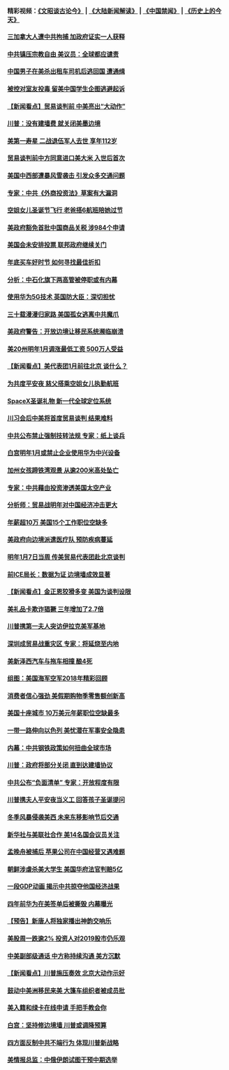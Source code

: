 #### 精彩视频：[《文昭谈古论今》](https://github.com/gfw-breaker/wenzhao/blob/master/README.md?t=12290931) | [《大陆新闻解读》](https://github.com/gfw-breaker/ntdtv-comedy/blob/master/README.md?t=12290931) | [《中国禁闻》](https://github.com/gfw-breaker/ntdtv-news/blob/master/README.md?t=12290931) | [《历史上的今天》](https://github.com/gfw-breaker/today-in-history/blob/master/README.md?t=12290931) 

#### [三加拿大人遭中共拘捕 加政府证实一人获释](../pages/nsc412/n10939393.md?t=12290931) 

#### [中共镇压宗教自由 美议员：全球都应谴责](../pages/nsc412/n10939131.md?t=12290931) 

#### [中国男子在美杀出租车司机后逃回国 遭通缉](../pages/nsc412/n10939162.md?t=12290931) 

#### [被控对室友投毒 留美中国学生企图逃避起诉](../pages/nsc412/n10939143.md?t=12290931) 

#### [【新闻看点】贸易谈判前 中美亮出“大动作”](../pages/nsc412/n10938838.md?t=12290931) 

#### [川普：没有建墙费 就关闭美墨边境](../pages/nsc412/n10939011.md?t=12290931) 

#### [美第一寿星 二战退伍军人去世 享年112岁](../pages/nsc412/n10938878.md?t=12290931) 

#### [贸易谈判前中方同意进口美大米 入世后首次](../pages/nsc412/n10938719.md?t=12290931) 

#### [美国中西部遭暴风雪袭击 引发众多交通问题](../pages/nsc412/n10938423.md?t=12290931) 

#### [专家：中共《外商投资法》草案有大漏洞](../pages/nsc412/n10936926.md?t=12290931) 

#### [空姐女儿圣诞节飞行 老爸搭6航班陪她过节](../pages/nsc412/n10937569.md?t=12290931) 

#### [美政府豁免首批中国商品关税 涉984个申请](../pages/nsc412/n10937177.md?t=12290931) 

#### [美国会未安排投票 联邦政府继续关门](../pages/nsc412/n10936951.md?t=12290931) 

#### [年底买车好时节 如何寻找最佳折扣](../pages/nsc412/n10936868.md?t=12290931) 

#### [分析：中石化旗下两高管被停职或有内幕](../pages/nsc412/n10936480.md?t=12290931) 

#### [使用华为5G技术 英国防大臣：深切担忧](../pages/nsc412/n10936847.md?t=12290931) 

#### [三十载漫漫归家路 美国孤女逃离中共魔爪](../pages/nsc412/n10936863.md?t=12290931) 

#### [美政府警告：开放边境让移民系统濒临崩溃](../pages/nsc412/n10936858.md?t=12290931) 

#### [美20州明年1月调涨最低工资 500万人受益](../pages/nsc412/n10936813.md?t=12290931) 

#### [【新闻看点】美代表团1月前往北京 谈什么？](../pages/nsc412/n10936420.md?t=12290931) 

#### [为共度平安夜 慈父搭乘空姐女儿执勤航班](../pages/nsc412/n10936619.md?t=12290931) 

#### [SpaceX圣诞礼物 新一代全球定位系统](../pages/nsc412/n10936794.md?t=12290931) 

#### [川习会后中美将首度贸易谈判 结果难料](../pages/nsc412/n10936366.md?t=12290931) 

#### [中共公布禁止强制技转法规 专家：纸上谈兵](../pages/nsc412/n10936522.md?t=12290931) 

#### [白宫明年1月或禁止企业使用华为中兴设备](../pages/nsc412/n10936276.md?t=12290931) 

#### [加州女孩蹄铁湾观景 从逾200米高处坠亡](../pages/nsc412/n10935708.md?t=12290931) 

#### [专家：中共藉由投资渗透美国太空产业](../pages/nsc412/n10935605.md?t=12290931) 

#### [分析师：贸易战明年对中国经济冲击更大](../pages/nsc412/n10934732.md?t=12290931) 

#### [年薪超10万 美国15个工作职位空缺多](../pages/nsc412/n10934753.md?t=12290931) 

#### [美政府向边境派遣医疗队 预防疾病蔓延](../pages/nsc412/n10934482.md?t=12290931) 

#### [明年1月7日当周 传美贸易代表团赴北京谈判](../pages/nsc412/n10934528.md?t=12290931) 

#### [前ICE局长：数据为证 边境墙成效显著](../pages/nsc412/n10934433.md?t=12290931) 

#### [【新闻看点】金正恩狡猾多变 美国为谈判设限](../pages/nsc412/n10934183.md?t=12290931) 

#### [美礼品卡欺诈猖獗 三年增加了2.7倍](../pages/nsc412/n10934218.md?t=12290931) 

#### [川普携第一夫人突访伊拉克美军基地](../pages/nsc412/n10934352.md?t=12290931) 

#### [深圳成贸易战重灾区 专家：将延烧至内地](../pages/nsc412/n10934053.md?t=12290931) 

#### [美新泽西汽车与拖车相撞 酿4死](../pages/nsc412/n10933905.md?t=12290931) 

#### [组图：美国海军空军2018年精彩回顾](../pages/nsc412/n10933462.md?t=12290931) 

#### [消费者信心强劲 美假期购物季零售额创新高](../pages/nsc412/n10932860.md?t=12290931) 

#### [美国十座城市 10万美元年薪职位空缺最多](../pages/nsc412/n10927195.md?t=12290931) 

#### [一带一路伸向以色列 美忧潜在军事安全隐患](../pages/nsc412/n10932712.md?t=12290931) 

#### [内幕：中共钢铁政策如何扭曲全球市场](../pages/nsc412/n10932207.md?t=12290931) 

#### [川普：政府将部分关闭 直到达建墙协议](../pages/nsc412/n10932554.md?t=12290931) 

#### [中共公布“负面清单” 专家：开放程度有限](../pages/nsc412/n10932450.md?t=12290931) 

#### [川普携夫人平安夜当义工 回答孩子圣诞提问](../pages/nsc412/n10932348.md?t=12290931) 

#### [冬季风暴侵袭美西 未来东移影响节后交通](../pages/nsc412/n10932328.md?t=12290931) 

#### [新华社与美联社合作 美14名国会议员关注](../pages/nsc412/n10932196.md?t=12290931) 

#### [孟晚舟被捕后 苹果公司在中国经营又遇难题](../pages/nsc412/n10931515.md?t=12290931) 

#### [朝鲜涉虐杀美大学生 美国华府法官判赔5亿](../pages/nsc412/n10931032.md?t=12290931) 

#### [一段GDP动画 揭示中共掠夺他国经济战果](../pages/nsc412/n10930922.md?t=12290931) 

#### [四年前华为在美签单后被撕毁 内幕曝光](../pages/nsc412/n10930781.md?t=12290931) 

#### [【预告】新唐人将独家播出神韵交响乐](../pages/nsc412/n10912037.md?t=12290931) 

#### [美股周一跌逾2% 投资人对2019股市仍乐观](../pages/nsc412/n10930753.md?t=12290931) 

#### [中美副部级通话 中方称持续沟通 美方沉默](../pages/nsc412/n10930456.md?t=12290931) 

#### [【新闻看点】川普施压奏效 北京大动作示好](../pages/nsc412/n10930510.md?t=12290931) 

#### [鼓动中美洲移民来美 大篷车组织者被成员批](../pages/nsc412/n10930604.md?t=12290931) 

#### [美入籍和绿卡在线申请 手把手教会你](../pages/nsc412/n10930508.md?t=12290931) 

#### [白宫：坚持修边境墙 川普或调降预算](../pages/nsc412/n10930585.md?t=12290931) 

#### [四方面反制中共不端行为 体现川普新战略](../pages/nsc412/n10930171.md?t=12290931) 

#### [美情报总监：中俄伊朗试图干预中期选举](../pages/nsc412/n10930391.md?t=12290931) 

